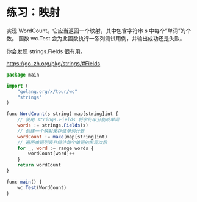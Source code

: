 # 练习：映射
实现 WordCount。它应当返回一个映射，其中包含字符串 s 中每个“单词”的个数。 函数 wc.Test 会为此函数执行一系列测试用例，并输出成功还是失败。

你会发现 strings.Fields 很有用。


https://go-zh.org/pkg/strings/#Fields
```js
package main

import (
	"golang.org/x/tour/wc"
	"strings"
)

func WordCount(s string) map[string]int {
	// 使用 strings.Fields 将字符串分割成单词
	words := strings.Fields(s)
	// 创建一个映射来存储单词计数
	wordCount := make(map[string]int)
	// 遍历单词列表并统计每个单词的出现次数
	for _, word := range words {
		wordCount[word]++
	}
	return wordCount
}

func main() {
	wc.Test(WordCount)
}
```
